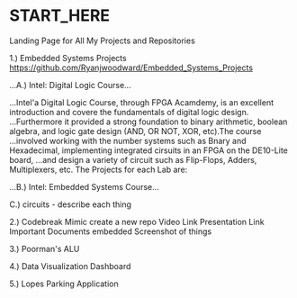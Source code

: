 # START_HERE
Landing Page for All My Projects and Repositories


1.) Embedded Systems Projects
  https://github.com/Ryanjwoodward/Embedded_Systems_Projects
  
  ...A.) Intel: Digital Logic Course...
    
...Intel'a Digital Logic Course, through FPGA Acamdemy, is an excellent introduction and covere the fundamentals of digital logic design. ...Furthermore it provided a strong foundation to binary arithmetic, boolean algebra, and logic gate design (AND, OR NOT, XOR, etc).The course ...involved working with the number systems such as Bnary and Hexadecimal, implementing integrated cirsuits in an FPGA on the DE10-Lite board, ...and design a variety of circuit such as Flip-Flops, Adders, Multiplexers, etc. The Projects for each Lab are: 
 
  ...B.) Intel: Embedded Systems Course...
 
   C.) circuits
    - describe each thing
   
2.) Codebreak Mimic 
create a new repo
  Video Link
  Presentation Link
  Important Documents embedded
  Screenshot of things
  
3.) Poorman's ALU


4.) Data Visualization Dashboard

5.) Lopes Parking Application
